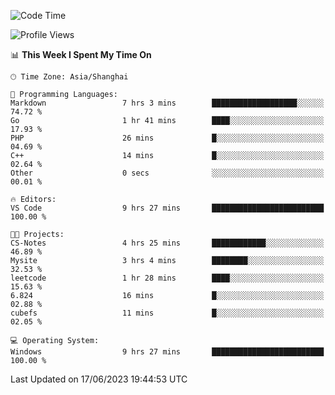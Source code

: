 <!--START_SECTION:waka-->
![Code Time](http://img.shields.io/badge/Code%20Time-991%20hrs%2043%20mins-blue)

![Profile Views](http://img.shields.io/badge/Profile%20Views-0-blue)

📊 **This Week I Spent My Time On** 

```text
🕑︎ Time Zone: Asia/Shanghai

💬 Programming Languages: 
Markdown                 7 hrs 3 mins        ███████████████████░░░░░░   74.72 % 
Go                       1 hr 41 mins        ████░░░░░░░░░░░░░░░░░░░░░   17.93 % 
PHP                      26 mins             █░░░░░░░░░░░░░░░░░░░░░░░░   04.69 % 
C++                      14 mins             █░░░░░░░░░░░░░░░░░░░░░░░░   02.64 % 
Other                    0 secs              ░░░░░░░░░░░░░░░░░░░░░░░░░   00.01 % 

🔥 Editors: 
VS Code                  9 hrs 27 mins       █████████████████████████   100.00 % 

🐱‍💻 Projects: 
CS-Notes                 4 hrs 25 mins       ████████████░░░░░░░░░░░░░   46.89 % 
Mysite                   3 hrs 4 mins        ████████░░░░░░░░░░░░░░░░░   32.53 % 
leetcode                 1 hr 28 mins        ████░░░░░░░░░░░░░░░░░░░░░   15.63 % 
6.824                    16 mins             █░░░░░░░░░░░░░░░░░░░░░░░░   02.88 % 
cubefs                   11 mins             █░░░░░░░░░░░░░░░░░░░░░░░░   02.05 % 

💻 Operating System: 
Windows                  9 hrs 27 mins       █████████████████████████   100.00 % 
```


 Last Updated on 17/06/2023 19:44:53 UTC
<!--END_SECTION:waka-->